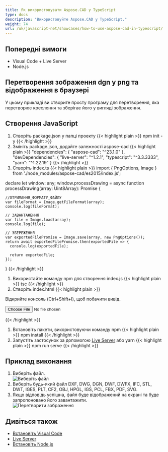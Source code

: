 ```yaml
---
title: Як використовувати Aspose.CAD у TypeScript
type: docs
description: "Використовуйте Aspose.CAD у TypeScript."
weight: 74
url: /uk/javascript-net/showcases/how-to-use-aspose-cad-in-typescript/
---
```



## Попередні вимоги
- Visual Code + Live Server
- Node.js

## Перетворення зображення dgn у png та відображення в браузері

У цьому прикладі ви створите просту програму для перетворення, яка перетворює креслення та зберігає його у вигляді зображення.

## Створення JavaScript

1. Створіть package.json у папці проекту
{{< highlight plain >}}
npm init -y
{{< /highlight >}}
1. Змініть package.json, додайте залежності aspose-cad
{{< highlight plain >}}
"dependencies": {
    "aspose-cad": "^23.1.0"
  },
 "devDependencies": {
    "live-server": "^1.2.1",
    "typescript": "^3.3.3333",
    "yarn": "^1.22.19"
  }
{{< /highlight >}}
1. Створіть index.ts
{{< highlight plain >}}
import { PngOptions, Image } from './node_modules/aspose-cad/es2015/index.js';

declare let window: any;
window.processDrawing = async function processDrawing(array: Uint8Array): Promise<any> {

    //ОТРИМАННЯ_ФОРМАТУ_ФАЙЛУ
    var fileFormat = Image.getFileFormat(array);
    console.log(fileFormat);
    
    // ЗАВАНТАЖЕННЯ
    var file = Image.load(array);
    console.log(file);
    
    // ЗБЕРЕЖЕННЯ
    var exportedFilePromise = Image.save(array, new PngOptions());
    return await exportedFilePromise.then(exportedFile => {
      console.log(exportedFile);
      
      return exportedFile;
    });
}
{{< /highlight >}}
1. Використайте команду npm для створення index.js
{{< highlight plain >}}
tsc
{{< /highlight >}}
1. Створіть index.html
{{< highlight plain >}}
<!DOCTYPE html>
Відкрийте консоль (Ctrl+Shift+I), щоб побачити вивід.

<script src="./node_modules/aspose-cad/dotnet.js"></script>
<script type="module" src="./node_modules/aspose-cad/es2015/index-js.js"></script>

<body>
	<input id="file" type="file">
	<img id="image" />
</body>

<script>
window.onload = async function () {
	document.querySelector('input').addEventListener('change', function() {
      var reader = new FileReader();
      reader.onload = function() {
      
          var arrayBuffer = this.result;
          var array = new Uint8Array(arrayBuffer);
          
		  //ОТРИМАННЯ_ФОРМАТУ_ФАЙЛУ
		  fileFormat = Aspose.CAD.Image.getFileFormat(array);
          console.log(fileFormat);
		  
		  // ЗАВАНТАЖЕННЯ
		  file = Aspose.CAD.Image.load(array);
          console.log(file);
		  
		  // ЗБЕРЕЖЕННЯ
		  exportedFilePromise = Aspose.CAD.Image.save(array, new Aspose.CAD.PngOptions());
		  exportedFilePromise.then(exportedFile => {
			console.log(exportedFile);
			
			var urlCreator = window.URL || window.webkitURL;
			var blob = new Blob([exportedFile], { type: 'application/octet-stream' });
            var imageUrl = urlCreator.createObjectURL(blob);
            document.querySelector("#image").src = imageUrl;
		  });
      }
	  
      reader.readAsArrayBuffer(this.files[0]);
    }, 
	false);
};
</script>
{{< /highlight >}}

1. Встановіть пакети, використовуючи команду npm
{{< highlight plain >}}
npm install
{{< /highlight >}}
1. Запустіть застосунок за допомогою [Live Server](https://marketplace.visualstudio.com/items?itemName=ritwickdey.LiveServer/) або yarn
{{< highlight plain >}}
npm run serve
{{< /highlight >}}

## Приклад виконання

1. Виберіть файл.<br>
![Виберіть файл](/cad/_assets/javascript-net/typescript/choose-file.png)<br>
1. Виберіть будь-який файл DXF, DWG, DGN, DWF, DWFX, IFC, STL, DWT, IGES, PLT, CF2, OBJ, HPGL, IGS, PCL, FBX, PDF, SVG.
1. Якщо відповідь успішна, файл буде відображений на екрані та буде запропоновано його завантажити.<br>
![Перетворити зображення](/cad/_assets/javascript-net/typescript/convert-image.png)<br>
## Дивіться також

- [Встановіть Visual Code](https://code.visualstudio.com/)
- [Live Server](https://marketplace.visualstudio.com/items?itemName=ritwickdey.LiveServer/)
- [Встановіть Node.js](https://nodejs.org/en/)
